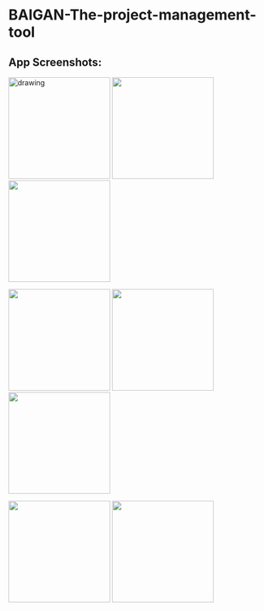# BAIGAN-The-project-management-tool

## App Screenshots: 

<img src="https://user-images.githubusercontent.com/107784525/196007596-d4f5bca7-8a6a-4c83-9efa-6d0b9089e24c.jpeg" alt="drawing" style="width:200px"/>    <img src="https://user-images.githubusercontent.com/107784525/196007639-38e263a7-b719-4ccf-8c1d-3dfcccc7daf1.jpeg" style="width:200px"/>    <img src="https://user-images.githubusercontent.com/107784525/196007669-678c34fe-8515-46df-8d7b-444a396a258f.jpeg" style="width:200px"/>

 <img src="https://user-images.githubusercontent.com/107784525/196007894-0b954621-e395-468d-90d8-927be650ecce.jpeg" style="width:200px"/>  <img src="https://user-images.githubusercontent.com/107784525/196007780-2151b01b-4ff7-4b20-8e30-cc1a1325adca.jpeg" style="width:200px"/> <img src="https://user-images.githubusercontent.com/107784525/196008039-d89df839-d912-42ba-b2af-06cf38817fba.jpeg" style="width:200px"/> 
 
<img src="https://user-images.githubusercontent.com/107784525/196007835-4591f3f7-2e12-4c6e-87d6-054a06c5881d.jpeg" style="width:200px"/>      <img src="https://user-images.githubusercontent.com/107784525/196007853-4907c6c6-6f9e-4ebf-b5f4-4e0c078e7924.jpeg" style="width:200px"/>     






